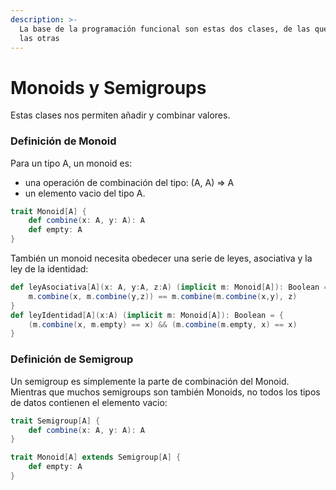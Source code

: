 ```yaml
---
description: >-
  La base de la programación funcional son estas dos clases, de las que heredan
  las otras
---
```


# Monoids y Semigroups

Estas clases nos permiten añadir y combinar valores.

### Definición de Monoid

Para un tipo A, un monoid es:

* una operación de combinación del tipo: (A, A) => A
* un elemento vacio del tipo A.

```scala
trait Monoid[A] {
    def combine(x: A, y: A): A
    def empty: A
}
```

También un monoid necesita obedecer  una serie de leyes, asociativa y la ley de la identidad:

```scala
def leyAsociativa[A](x: A, y:A, z:A) (implicit m: Monoid[A]): Boolean = {
    m.combine(x, m.combine(y,z)) == m.combine(m.combine(x,y), z)
}
def leyIdentidad[A](x:A) (implicit m: Monoid[A]): Boolean = {
    (m.combine(x, m.empty) == x) && (m.combine(m.empty, x) == x)
}
```



### Definición de Semigroup

Un semigroup es simplemente la parte de combinación del Monoid. Mientras que muchos semigroups son también Monoids, no todos los tipos de datos contienen el elemento vacio:

```scala
trait Semigroup[A] {
    def combine(x: A, y: A): A
}

trait Monoid[A] extends Semigroup[A] {
    def empty: A
}
```
